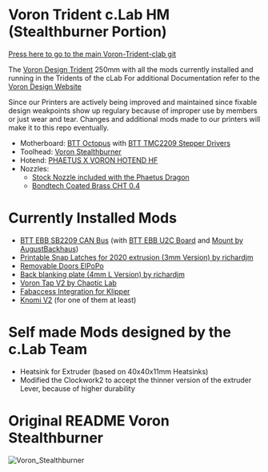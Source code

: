 # Voron Trident c.Lab HM (Stealthburner Portion)
[Press here to go to the main Voron-Trident-clab git](https://github.com/cLabHM/Voron-Trident-cLab-HM)

The [Voron Design Trident](https://github.com/VoronDesign/Voron-Trident) 250mm with all the mods currently installed and running in the Tridents of the cLab
For additional Documentation refer to the [Voron Design Website](https://vorondesign.com/voron_trident)

Since our Printers are actively being improved and maintained since fixable design weakpoints show up regulary because of improper use by members or just wear and tear. Changes and additional mods made to our printers will make it to this repo eventually.

- Motherboard: [BTT Octopus](https://github.com/bigtreetech/BIGTREETECH-OCTOPUS-V1.0/) with [BTT TMC2209 Stepper Drivers](https://github.com/bigtreetech/BIGTREETECH-TMC2209-V1.2/)
- Toolhead: [Voron Stealthburner](https://github.com/VoronDesign/Voron-Stealthburner)
- Hotend: [PHAETUS X VORON HOTEND HF](https://www.phaetus.com/products/phaetus-x-voron-hotend-hf)
- Nozzles:
    - [Stock Nozzle included with the Phaetus Dragon](https://www.phaetus.com/products/plated-copper-nozzle?variant=45199217066261)
    - [Bondtech Coated Brass CHT 0.4](https://www.bondtech.se/product/bondtech-cht-coated-brass-nozzle/)

# Currently Installed Mods

- [BTT EBB SB2209 CAN Bus](https://github.com/bigtreetech/EBB) (with [BTT EBB U2C Board](https://github.com/bigtreetech/U2C) and [Mount by AugustBackhaus](https://www.printables.com/model/804326-btt-u2c-mount/))
- [Printable Snap Latches for 2020 extrusion (3mm Version) by richardjm](https://mods.vorondesign.com/details/9Rdnf5vD2oaJLmR7BpAuQ)
- [Removable Doors ElPoPo](https://mods.vorondesign.com/details/WqhhKrXksAZ4omhHS1RY4Q)
- [Back blanking plate (4mm L Version) by richardjm](https://mods.vorondesign.com/details/JpyUj2eynCA10xcD4UEdow)
- [Voron Tap V2 by Chaotic Lab](https://github.com/Chaoticlab/CNC-Tap-for-Voron/)
- [Fabaccess Integration for Klipper](https://github.com/Tengo10/fabaccess_klipper)
- [Knomi V2](https://github.com/bigtreetech/KNOMI) (for one of them at least)

# Self made Mods designed by the c.Lab Team

- Heatsink for Extruder (based on 40x40x11mm Heatsinks)
- Modified the Clockwork2 to accept the thinner version of the extruder Lever, because of higher durability

# Original README Voron Stealthburner

![Voron_Stealthburner](Images/Voron_Stealthburner.JPG)